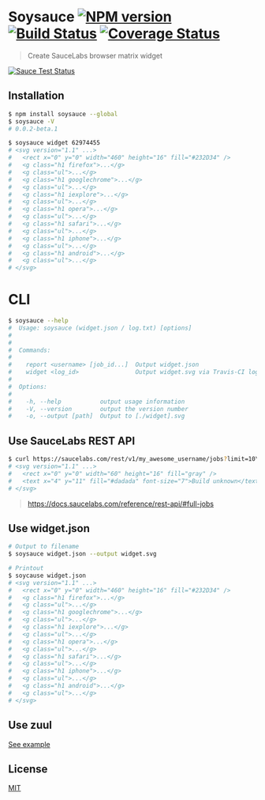 # Soysauce [![NPM version][npm-image]][npm] [![Build Status][travis-image]][travis] [![Coverage Status][coveralls-image]][coveralls]

> Create SauceLabs browser matrix widget

[![Sauce Test Status][sauce-image]][sauce]

## Installation
```bash
$ npm install soysauce --global
$ soysauce -V
# 0.0.2-beta.1

$ soysauce widget 62974455
# <svg version="1.1" ...>
#   <rect x="0" y="0" width="460" height="16" fill="#232D34" />
#   <g class="h1 firefox">...</g>
#   <g class="ul">...</g>
#   <g class="h1 googlechrome">...</g>
#   <g class="ul">...</g>
#   <g class="h1 iexplore">...</g>
#   <g class="ul">...</g>
#   <g class="h1 opera">...</g>
#   <g class="ul">...</g>
#   <g class="h1 safari">...</g>
#   <g class="ul">...</g>
#   <g class="h1 iphone">...</g>
#   <g class="ul">...</g>
#   <g class="h1 android">...</g>
#   <g class="ul">...</g>
# </svg>
```

# CLI
```bash
$ soysauce --help
#  Usage: soysauce (widget.json / log.txt) [options]
#
#
#  Commands:
#
#    report <username> [job_id...]  Output widget.json
#    widget <log_id>                Output widget.svg via Travis-CI log.txt
#
#  Options:
#
#    -h, --help           output usage information
#    -V, --version        output the version number
#    -o, --output [path]  Output to [./widget].svg
```

## Use SauceLabs REST API
```bash
$ curl https://saucelabs.com/rest/v1/my_awesome_username/jobs?limit=10\&full=true | soysauce
# <svg version="1.1" ...>
#   <rect x="0" y="0" width="60" height="16" fill="gray" />
#   <text x="4" y="11" fill="#dadada" font-size="7">Build unknown</text>
# </svg>
```

> https://docs.saucelabs.com/reference/rest-api/#full-jobs

## Use widget.json
```bash
# Output to filename
$ soysauce widget.json --output widget.svg

# Printout
$ soycause widget.json
# <svg version="1.1" ...>
#   <rect x="0" y="0" width="460" height="16" fill="#232D34" />
#   <g class="h1 firefox">...</g>
#   <g class="ul">...</g>
#   <g class="h1 googlechrome">...</g>
#   <g class="ul">...</g>
#   <g class="h1 iexplore">...</g>
#   <g class="ul">...</g>
#   <g class="h1 opera">...</g>
#   <g class="ul">...</g>
#   <g class="h1 safari">...</g>
#   <g class="ul">...</g>
#   <g class="h1 iphone">...</g>
#   <g class="ul">...</g>
#   <g class="h1 android">...</g>
#   <g class="ul">...</g>
# </svg>
```

## Use zuul
[See example](https://github.com/59798/zuul-example)

License
---
[MIT][License]

[License]: http://59naga.mit-license.org/

[sauce-image]: http://soysauce.berabou.me/59798/zuul-example.svg?
[sauce]: https://saucelabs.com/u/59798
[npm-image]:https://img.shields.io/npm/v/soysauce.svg?style=flat-square
[npm]: https://npmjs.org/package/soysauce
[travis-image]: http://img.shields.io/travis/59naga/soysauce.svg?style=flat-square
[travis]: https://travis-ci.org/59naga/soysauce
[coveralls-image]: http://img.shields.io/coveralls/59naga/soysauce.svg?style=flat-square
[coveralls]: https://coveralls.io/r/59naga/soysauce?branch=master
